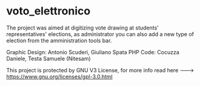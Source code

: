# voto_elettronico
The project was aimed at digitizing vote drawing at students' representatives' elections, as administrator you can also add a new type of election from the amministration tools bar.

Graphic Design: Antonio Scuderi, Giuliano Spata
PHP Code: Cocuzza Daniele, Testa Samuele (Nitesam)

This project is protected by GNU V3 License, for  more info read here ---> https://www.gnu.org/licenses/gpl-3.0.html
